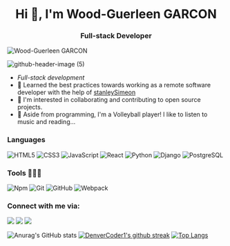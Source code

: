 <h1 align="center">Hi 👋, I'm Wood-Guerleen GARCON</h1>
<h3 align="center">Full-stack Developer</h3>
<p align="left"> <img src="https://komarev.com/ghpvc/?username=woodguerleen&label=Views&color=blue&style=plastic" alt="Wood-Guerleen GARCON" /></p>

![github-header-image (5)](https://github.com/woodguerleen/woodguerleen/assets/145082190/dbc73942-a6f1-41df-8cbf-8c5ef73f8641)

- *Full-stack development*
- 🌱 Learned the best practices towards working as a remote software developer with the help of [stanleySimeon](https://github.com/stanleySimeon)
- 👯 I'm interested in collaborating and contributing to open source projects.
- 🤔 Aside from programming,  I'm a Volleyball player! I like to listen to music and reading...

### Languages 

![HTML5](https://icongr.am/devicon/html5-original.svg?size=50&color=currentColor)
![CSS3](https://icongr.am/devicon/css3-original.svg?size=50&color=currentColor)
![JavaScript](https://icongr.am/devicon/javascript-original.svg?size=50&color=currentColor)
![React](https://icongr.am/devicon/react-original-wordmark.svg?size=50&color=currentColor)
![Python](https://icongr.am/devicon/python-original.svg?size=50&color=currentColor)
![Django](https://icongr.am/devicon/django-original.svg?size=50&color=currentColor)
![PostgreSQL](https://icongr.am/devicon/postgresql-original-wordmark.svg?size=50&color=currentColor)

### Tools 👨🏾‍💻

![Npm](https://icongr.am/devicon/npm-original-wordmark.svg?size=50&color=currentColor)
![Git](https://icongr.am/devicon/git-original.svg?size=50&color=currentColor)
![GitHub](https://icongr.am/devicon/github-original.svg?size=50&color=currentColor)
![Webpack](https://icongr.am/devicon/webpack-original-wordmark.svg?size=50&color=currentColor)


### Connect with me via:
<p>
  <a target="_blank"
    href="https://wa.me/+17819217942"><img
    src="https://img.shields.io/badge/WhatsApp-25D366?style=for-the-badge&logo=whatsapp&logoColor=white"></img></a>  
  <a target="_blank"
    href="mailto:woodguerleengarcon448@gmail.com"><img 
    src="https://img.shields.io/badge/-Gmail-D14836?style=for-the-badge&logo=Gmail&logoColor=white"></img></a>
  <a target="_blank"
    href="https://www.linkedin.com/in/wguerleengarcon/"><img
    src="https://img.shields.io/badge/-LinkedIn-0077b5?style=for-the-badge&logo=LinkedIn&logoColor=white"></img></a>
</p>


![Anurag's GitHub stats](https://github-readme-stats.vercel.app/api?username=stanleySimeon&show_icons=true&theme=radical)
[![DenverCoder1's github streak](https://github-readme-streak-stats.herokuapp.com/?user=stanleySimeon&theme=blue-green)](https://github.com/DenverCoder1/github-readme-streak-stats)
[![Top Langs](https://github-readme-stats.vercel.app/api/top-langs/?username=stanleySimeon&exclude_repo=github-readme-stats,stanleySimeon.github.io)](https://github.com/stanleySimeon/github-readme-stats)
